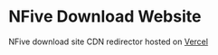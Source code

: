 # NFive Download Website

NFive download site CDN redirector hosted on [Vercel](https://vercel.com/)
